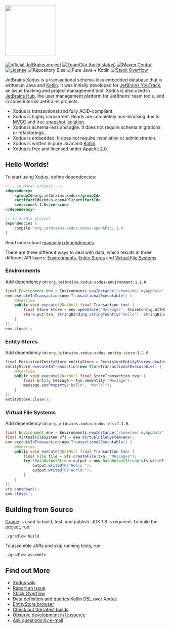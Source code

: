 # <a href="https://github.com/JetBrains/xodus/wiki"><img src="https://raw.githubusercontent.com/wiki/jetbrains/xodus/xodus.png" width=160></a>

[![official JetBrains project](http://jb.gg/badges/official.svg)](https://confluence.jetbrains.com/display/ALL/JetBrains+on+GitHub)
[![TeamCity (build status)](https://img.shields.io/teamcity/http/teamcity.jetbrains.com/s/Xodus_Build.svg)](http://teamcity.jetbrains.com/viewType.html?buildTypeId=Xodus_Build&guest=1)
[![Maven Central](https://maven-badges.herokuapp.com/maven-central/org.jetbrains.xodus/xodus-openAPI/badge.svg)](http://search.maven.org/#search%7Cga%7C1%7Corg.jetbrains.xodus)
[![License](https://img.shields.io/badge/License-Apache%202.0-blue.svg)](http://www.apache.org/licenses/LICENSE-2.0.html)
![Repository Size](https://reposs.herokuapp.com/?path=JetBrains/xodus)
![Pure Java + Kotlin](https://img.shields.io/badge/100%25-java%2bkotlin-orange.svg)
[![Stack Overflow](http://img.shields.io/:stack%20overflow-xodus-brightgreen.svg)](http://stackoverflow.com/questions/tagged/xodus)

JetBrains Xodus is a transactional schema-less embedded database that is written in Java and [Kotlin](https://kotlinlang.org).
It was initially developed for [JetBrains YouTrack](http://jetbrains.com/youtrack), an issue tracking and project
management tool. Xodus is also used in [JetBrains Hub](https://jetbrains.com/hub), the user management platform
for JetBrains' team tools, and in some internal JetBrains projects.

- Xodus is transactional and fully ACID-compliant.
- Xodus is highly concurrent. Reads are completely non-blocking due to [MVCC](https://en.wikipedia.org/wiki/Multiversion_concurrency_control) and
true [snapshot isolation](https://en.wikipedia.org/wiki/Snapshot_isolation).
- Xodus is schema-less and agile. It does not require schema migrations or refactorings.
- Xodus is embedded. It does not require installation or administration.
- Xodus is written in pure Java and [Kotlin](https://kotlinlang.org).
- Xodus is free and licensed under [Apache 2.0](http://www.apache.org/licenses/LICENSE-2.0.html).

## Hello Worlds!

To start using Xodus, define dependencies:
```xml
<!-- in Maven project -->
<dependency>
    <groupId>org.jetbrains.xodus</groupId>
    <artifactId>xodus-openAPI</artifactId>
    <version>1.1.0</version>
</dependency>
```
```groovy
// in Gradle project
dependencies {
    compile 'org.jetbrains.xodus:xodus-openAPI:1.1.0'
}
```
Read more about [managing dependencies](https://github.com/JetBrains/xodus/wiki/Managing-Dependencies).

There are three different ways to deal with data, which results in three different API layers: [Environments](https://github.com/JetBrains/xodus/wiki/Environments), [Entity Stores](https://github.com/JetBrains/xodus/wiki/Entity-Stores) and [Virtual File Systems](https://github.com/JetBrains/xodus/wiki/Virtual-File-Systems).
 
### Environments

Add dependency on `org.jetbrains.xodus:xodus-environment:1.1.0`.

```java
final Environment env = Environments.newInstance("/home/me/.myAppData");
env.executeInTransaction(new TransactionalExecutable() {
    @Override
    public void execute(@NotNull final Transaction txn) {
        final Store store = env.openStore("Messages", StoreConfig.WITHOUT_DUPLICATES, txn);
        store.put(txn, StringBinding.stringToEntry("Hello"), StringBinding.stringToEntry("World!"));
    }
});
env.close();
```
### Entity Stores

Add dependency on `org.jetbrains.xodus:xodus-entity-store:1.1.0`.

```java
final PersistentEntityStore entityStore = PersistentEntityStores.newInstance("/home/me/.myAppData");
entityStore.executeInTransaction(new StoreTransactionalExecutable() {
    @Override
    public void execute(@NotNull final StoreTransaction txn) {
        final Entity message = txn.newEntity("Message");
        message.setProperty("hello", "World!");
    }
});
entityStore.close();
```
### Virtual File Systems

Add dependency on `org.jetbrains.xodus:xodus-vfs:1.1.0`.

```java
final Environment env = Environments.newInstance("/home/me/.myAppData");
final VirtualFileSystem vfs = new VirtualFileSystem(env);
env.executeInTransaction(new TransactionalExecutable() {
    @Override
    public void execute(@NotNull final Transaction txn) {
        final File file = vfs.createFile(txn, "Messages");
        try (DataOutputStream output = new DataOutputStream(vfs.writeFile(txn, file))) {
            output.writeUTF("Hello ");
            output.writeUTF("World!");
        }
    }
});
vfs.shutdown();
env.close(); 
```

## Building from Source
[Gradle](http://www.gradle.org) is used to build, test, and publish. JDK 1.8 is required. To build the project, run:

    ./gradlew build

To assemble JARs and skip running tests, run:

    ./gradlew assemble

## Find out More
- [Xodus wiki](https://github.com/JetBrains/xodus/wiki)
- [Report an issue](https://youtrack.jetbrains.com/issues/XD)
- [Stack Overflow](http://stackoverflow.com/questions/tagged/xodus)
- [Data definition and queries Kotlin DSL over Xodus](https://github.com/JetBrains/xodus-dnq)
- [EntityStore browser](https://github.com/lehvolk/xodus-entity-browser)
- [Check out the latest builds](https://teamcity.jetbrains.com/viewType.html?buildTypeId=Xodus_Build)
- [Observe development in Upsource](https://upsource.jetbrains.com/Xodus/view)
- <a href="mailto:xodus-feedback@jetbrains.com">Ask questions by e-mail</a>
